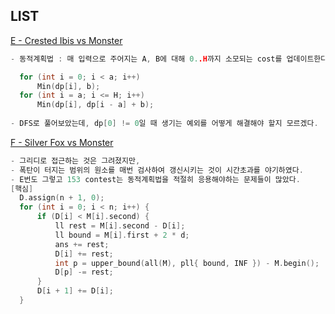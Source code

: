 LIST
----

[E - Crested Ibis vs Monster](https://atcoder.jp/contests/abc153/tasks/abc153_e)
```c
- 동적계획법 : 매 입력으로 주어지는 A, B에 대해 0..H까지 소모되는 cost를 업데이트한다.

  for (int i = 0; i < a; i++)
      Min(dp[i], b);
  for (int i = a; i <= H; i++)
      Min(dp[i], dp[i - a] + b);
            
- DFS로 풀어보았는데, dp[0] != 0일 때 생기는 예외를 어떻게 해결해야 할지 모르겠다.
```
[F - Silver Fox vs Monster](https://atcoder.jp/contests/abc153/tasks/abc153_f)
```c
- 그리디로 접근하는 것은 그려졌지만,
- 폭탄이 터지는 범위의 원소를 매번 검사하여 갱신시키는 것이 시간초과를 야기하였다.
- E번도 그렇고 153 contest는 동적계획법을 적절히 응용해야하는 문제들이 많았다.
[핵심]
  D.assign(n + 1, 0);
  for (int i = 0; i < n; i++) {
      if (D[i] < M[i].second) {
          ll rest = M[i].second - D[i];
          ll bound = M[i].first + 2 * d;
          ans += rest;
          D[i] += rest;
          int p = upper_bound(all(M), pll{ bound, INF }) - M.begin(); 
          D[p] -= rest;
      }
      D[i + 1] += D[i]; 
  }
```
